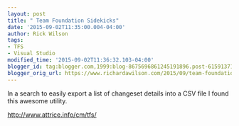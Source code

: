 ```yaml
---
layout: post
title: " Team Foundation Sidekicks"
date: '2015-09-02T11:35:00.004-04:00'
author: Rick Wilson
tags:
- TFS
- Visual Studio
modified_time: '2015-09-02T11:36:32.103-04:00'
blogger_id: tag:blogger.com,1999:blog-8675696861245191896.post-6159137190175889084
blogger_orig_url: https://www.richardawilson.com/2015/09/team-foundation-sidekicks.html
---
```


In a search to easily export a list of changeset details into a CSV file I found this awesome utility.

http://www.attrice.info/cm/tfs/

